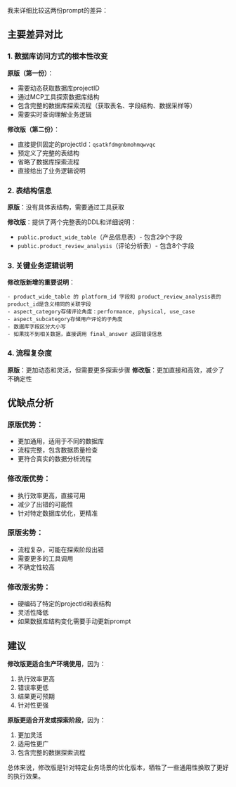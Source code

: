 我来详细比较这两份prompt的差异：

## 主要差异对比

### 1. **数据库访问方式的根本性改变**

**原版（第一份）**：
- 需要动态获取数据库projectID
- 通过MCP工具探索数据库结构
- 包含完整的数据库探索流程（获取表名、字段结构、数据采样等）
- 需要实时查询理解业务逻辑

**修改版（第二份）**：
- 直接提供固定的projectId：`qsatkfdmgnbmohmqwvqc`
- 预定义了完整的表结构
- 省略了数据库探索流程
- 直接给出了业务逻辑说明

### 2. **表结构信息**

**原版**：没有具体表结构，需要通过工具获取

**修改版**：提供了两个完整表的DDL和详细说明：
- `public.product_wide_table`（产品信息表）- 包含29个字段
- `public.product_review_analysis`（评论分析表）- 包含8个字段

### 3. **关键业务逻辑说明**

**修改版新增的重要说明**：
```
- product_wide_table 的 platform_id 字段和 product_review_analysis表的 product_id是含义相同的关联字段
- aspect_category存储评论角度：performance, physical, use_case
- aspect_subcategory存储用户评论的子角度
- 数据库字段区分大小写
- 如果找不到相关数据，直接调用 final_answer 返回错误信息
```

### 4. **流程复杂度**

**原版**：更加动态和灵活，但需要更多探索步骤
**修改版**：更加直接和高效，减少了不确定性

## 优缺点分析

### 原版优势：
- 更加通用，适用于不同的数据库
- 流程完整，包含数据质量检查
- 更符合真实的数据分析流程

### 修改版优势：
- 执行效率更高，直接可用
- 减少了出错的可能性
- 针对特定数据库优化，更精准

### 原版劣势：
- 流程复杂，可能在探索阶段出错
- 需要更多的工具调用
- 不确定性较高

### 修改版劣势：
- 硬编码了特定的projectId和表结构
- 灵活性降低
- 如果数据库结构变化需要手动更新prompt

## 建议

**修改版更适合生产环境使用**，因为：
1. 执行效率更高
2. 错误率更低
3. 结果更可预期
4. 针对性更强

**原版更适合开发或探索阶段**，因为：
1. 更加灵活
2. 适用性更广
3. 包含完整的数据探索流程

总体来说，修改版是针对特定业务场景的优化版本，牺牲了一些通用性换取了更好的执行效果。